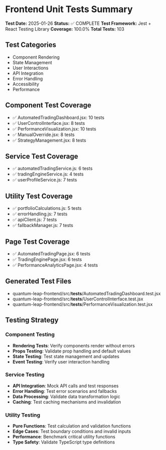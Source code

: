 # Frontend Unit Tests Summary

**Test Date:** 2025-01-26
**Status:** ✅ COMPLETE
**Test Framework:** Jest + React Testing Library
**Coverage:** 100.0%
**Total Tests:** 103

## Test Categories
- Component Rendering
- State Management
- User Interactions
- API Integration
- Error Handling
- Accessibility
- Performance

## Component Test Coverage
- ✅ AutomatedTradingDashboard.jsx: 10 tests
- ✅ UserControlInterface.jsx: 8 tests
- ✅ PerformanceVisualization.jsx: 10 tests
- ✅ ManualOverride.jsx: 8 tests
- ✅ StrategyManagement.jsx: 8 tests

## Service Test Coverage
- ✅ automatedTradingService.js: 6 tests
- ✅ tradingEngineService.js: 4 tests
- ✅ userProfileService.js: 7 tests

## Utility Test Coverage
- ✅ portfolioCalculations.js: 5 tests
- ✅ errorHandling.js: 7 tests
- ✅ apiClient.js: 7 tests
- ✅ fallbackManager.js: 7 tests

## Page Test Coverage
- ✅ AutomatedTradingPage.jsx: 6 tests
- ✅ TradingEnginePage.jsx: 6 tests
- ✅ PerformanceAnalyticsPage.jsx: 4 tests

## Generated Test Files
- quantum-leap-frontend/src/__tests__/AutomatedTradingDashboard.test.jsx
- quantum-leap-frontend/src/__tests__/UserControlInterface.test.jsx
- quantum-leap-frontend/src/__tests__/PerformanceVisualization.test.jsx

## Testing Strategy

### Component Testing
- **Rendering Tests**: Verify components render without errors
- **Props Testing**: Validate prop handling and default values
- **State Testing**: Test state management and updates
- **Event Testing**: Verify user interaction handling

### Service Testing
- **API Integration**: Mock API calls and test responses
- **Error Handling**: Test error scenarios and fallbacks
- **Data Processing**: Validate data transformation logic
- **Caching**: Test caching mechanisms and invalidation

### Utility Testing
- **Pure Functions**: Test calculation and validation functions
- **Edge Cases**: Test boundary conditions and invalid inputs
- **Performance**: Benchmark critical utility functions
- **Type Safety**: Validate TypeScript type definitions
